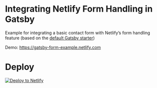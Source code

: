 # Integrating Netlify Form Handling in Gatsby

Example for integrating a basic contact form with Netlify’s form handling feature (based on the [default Gatsby starter](https://github.com/gatsbyjs/gatsby-starter-default))

Demo: https://gatsby-form-example.netlify.com

# Deploy

[![Deploy to Netlify](https://www.netlify.com/img/deploy/button.svg)](https://app.netlify.com/start/deploy?repository=https://github.com/imorente/gatsby-netlify-form-example)
